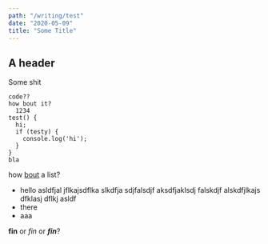 ```yaml
---
path: "/writing/test"
date: "2020-05-09"
title: "Some Title"
---
```

## A header

Some shit

    code??
    how bout it?
      1234
    test() {
      hi;
      if (testy) {
        console.log('hi');
      }
    }
    bla

how [bout](/) a list?

- hello asldfjal jflkajsdflka slkdfja sdjfalsdjf aksdfjaklsdj falskdjf alskdfjlkajs dfklasj dflkj asldf
- there
- aaa

**fin** or _fin_ or _**fin**_?
